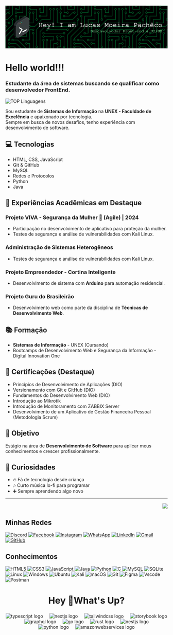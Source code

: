 ![Header](github-header-image.png)

#  Hello world!!!

### Estudante da área de sistemas buscando se qualificar como desenvolvedor FrontEnd.

![TOP Linguagens](https://github-readme-stats.vercel.app/api/top-langs/?username=lucaslmp2&layout=compact&theme=dracula)

Sou estudante de **Sistemas de Informação** na **UNEX - Faculdade de Excelência** e apaixonado por tecnologia.  
Sempre em busca de novos desafios, tenho experiência com desenvolvimento de software.

## 💻 Tecnologias
- HTML, CSS, JavaScript  
- Git & GitHub  
- MySQL   
- Redes e Protocolos
- Python
- Java

## 🎯 Experiências Acadêmicas em Destaque

### Projeto VIVA - Segurança da Mulher 💪 (Agile) | 2024
- Participação no desenvolvimento de aplicativo para proteção da mulher.
- Testes de segurança e análise de vulnerabilidades com Kali Linux.

### Administração de Sistemas Heterogêneos
- Testes de segurança e análise de vulnerabilidades com Kali Linux.

### Projeto Empreendedor - Cortina Inteligente
- Desenvolvimento de sistema com **Arduino** para automação residencial.

### Projeto Guru do Brasileirão
- Desenvolvimento web como parte da disciplina de **Técnicas de Desenvolvimento Web**.

## 📚 Formação
- **Sistemas de Informação** - UNEX (Cursando)  
- Bootcamps de Desenvolvimento Web e Segurança da Informação - Digital Innovation One  

## 📌 Certificações (Destaque)
- Princípios de Desenvolvimento de Aplicações (DIO)  
- Versionamento com Git e GitHub (DIO)  
- Fundamentos do Desenvolvimento Web (DIO)  
- Introdução ao Mikrotik  
- Introdução de Monitoramento com ZABBIX Server  
- Desenvolvimento de um Aplicativo de Gestão Financeira Pessoal (Metodologia Scrum)  

## 🚀 Objetivo
Estágio na área de **Desenvolvimento de Software** para aplicar meus conhecimentos e crescer profissionalmente.

## 🎯 Curiosidades
- 🔥 Fã de tecnologia desde criança  
- 🎶 Curto música lo-fi para programar  
- ➕ Sempre aprendendo algo novo  

---


</div>
&nbsp;
<a href="#">
  <img align="right" src="https://komarev.com/ghpvc/?username=lucaslmp2&style=flat-square" height="25" />
</a>

## Minhas Redes
[![Discord](https://img.shields.io/badge/Discord-7289DA?style=for-the-badge&logo=discord&logoColor=white)](https://discord.com/channels/lucaslmp2/)
[![Facebook](https://img.shields.io/badge/Facebook-1877F2?style=for-the-badge&logo=facebook&logoColor=white)](https://www.facebook.com/lucas201951/)
[![Instagram](https://img.shields.io/badge/-Instagram-%23E4405F?style=for-the-badge&logo=instagram&logoColor=white)](https://www.instagram.com/lucasmoreirapacheco_/)
[![WhatsApp](https://img.shields.io/badge/WhatsApp-25D366?style=for-the-badge&logo=whatsapp&logoColor=white)](https://wa.me/5573988716897)
[![LinkedIn](https://img.shields.io/badge/LinkedIn-0077B5?style=for-the-badge&logo=linkedin&logoColor=white)](https://www.linkedin.com/in/lucas-moreira-pacheco-32537620b/)
[![Gmail](https://img.shields.io/badge/Gmail-333333?style=for-the-badge&logo=gmail&logoColor=red)](mailto:lucaspachecolp2@gmail.com)
[![GitHub](https://img.shields.io/badge/GitHub-100000?style=for-the-badge&logo=github&logoColor=white)](https://github.com/lucaslmp2)

## Conhecimentos 
![HTML5](https://img.shields.io/badge/HTML5-E34F26?style=for-the-badge&logo=html5&logoColor=white)
![CSS3](https://img.shields.io/badge/CSS3-1572B6?style=for-the-badge&logo=css3&logoColor=white)
![JavaScript](https://img.shields.io/badge/JavaScript-F7DF1E?style=for-the-badge&logo=javascript&logoColor=black)
![Java](https://img.shields.io/badge/java-%23ED8B00.svg?style=for-the-badge&logo=openjdk&logoColor=white)
![Python](https://img.shields.io/badge/python-3670A0?style=for-the-badge&logo=python&logoColor=ffdd54)
![C](https://img.shields.io/badge/C-00599C?style=for-the-badge&logo=c&logoColor=white)
![MySQL](https://img.shields.io/badge/MySQL-00000F?style=for-the-badge&logo=mysql&logoColor=white)
![SQLite](https://img.shields.io/badge/SQLite-000?style=for-the-badge&logo=sqlite&logoColor=07405E)
![Linux](https://img.shields.io/badge/Linux-000?style=for-the-badge&logo=linux&logoColor=FCC624)
![Windows](https://img.shields.io/badge/Windows-000?style=for-the-badge&logo=windows&logoColor=2CA5E0)
![Ubuntu](https://img.shields.io/badge/Ubuntu-35495E?style=for-the-badge&logo=ubuntu&logoColor=2CA5E0)
![Kali](https://img.shields.io/badge/Kali-268BEE?style=for-the-badge&logo=kalilinux&logoColor=white)
![macOS](https://img.shields.io/badge/mac%20os-000000?style=for-the-badge&logo=macos&logoColor=F0F0F0)
![Git](https://img.shields.io/badge/GIT-E44C30?style=for-the-badge&logo=git&logoColor=white)
![Figma](https://img.shields.io/badge/Figma-696969?style=for-the-badge&logo=figma&logoColor=figma)
![Vscode](https://img.shields.io/badge/Vscode-007ACC?style=for-the-badge&logo=visual-studio-code&logoColor=white)
![Postman](https://img.shields.io/badge/Postman-FF6C37.svg?style=for-the-badge&logo=Postman&logoColor=white)
<h1 align="center">Hey 👋What's Up?</h1>

###

<div align="center">
  <img src="https://skillicons.dev/icons?i=ts" height="60" alt="typescript logo"  />
  <img width="12" />
  <img src="https://skillicons.dev/icons?i=nextjs" height="60" alt="nextjs logo"  />
  <img width="12" />
  <img src="https://skillicons.dev/icons?i=tailwind" height="60" alt="tailwindcss logo"  />
  <img width="12" />
  <img src="https://cdn.jsdelivr.net/gh/devicons/devicon/icons/storybook/storybook-original.svg" height="60" alt="storybook logo"  />
  <img width="12" />
  <img src="https://skillicons.dev/icons?i=graphql" height="60" alt="graphql logo"  />
  <img width="12" />
  <img src="https://skillicons.dev/icons?i=go" height="60" alt="go logo"  />
  <img width="12" />
  <img src="https://skillicons.dev/icons?i=rust" height="60" alt="rust logo"  />
  <img width="12" />
  <img src="https://skillicons.dev/icons?i=nestjs" height="60" alt="nestjs logo"  />
  <img width="12" />
  <img src="https://skillicons.dev/icons?i=py" height="60" alt="python logo"  />
  <img width="12" />
  <img src="https://skillicons.dev/icons?i=aws" height="60" alt="amazonwebservices logo"  />
</div>
